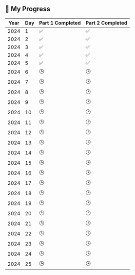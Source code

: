 ## 🚀 My Progress
| Year | Day | Part 1 Completed | Part 2 Completed |
|------|-----|-------------------|-------------------|
| 2024 | 1   |  ✅                 |  ✅                 |
| 2024 | 2   |  ✅                 |  ✅                 |
| 2024 | 3   |  ✅                 |  ✅                 |
| 2024 | 4   |  ✅                 |  ✅                 |
| 2024 | 5   |  ✅                 |  ✅                 |
| 2024 | 6   |  🕒                 |  🕒                 |
| 2024 | 7   |  🕒                 |  🕒                 |
| 2024 | 8   |  🕒                 |  🕒                 |
| 2024 | 9   |  🕒                 |  🕒                 |
| 2024 | 10  |  🕒                 |  🕒                 |
| 2024 | 11  |  🕒                 |  🕒                 |
| 2024 | 12  |  🕒                 |  🕒                 |
| 2024 | 13  |  🕒                 |  🕒                 |
| 2024 | 14  |  🕒                 |  🕒                 |
| 2024 | 15  |  🕒                 |  🕒                 |
| 2024 | 16  |  🕒                 |  🕒                 |
| 2024 | 17  |  🕒                 |  🕒                 |
| 2024 | 18  |  🕒                 |  🕒                 |
| 2024 | 19  |  🕒                 |  🕒                 |
| 2024 | 20  |  🕒                 |  🕒                 |
| 2024 | 21  |  🕒                 |  🕒                 |
| 2024 | 22  |  🕒                 |  🕒                 |
| 2024 | 23  |  🕒                 |  🕒                 |
| 2024 | 24  |  🕒                 |  🕒                 |
| 2024 | 25  |  🕒                 |  🕒                 |
